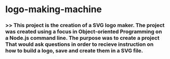 # logo-making-machine

### >> This project is the creation of a SVG logo maker. The project was created using a focus in Object-oriented Programming on a Node.js command line. The purpose was to create a project That would ask questions in order to recieve instruction on how to build a logo, save and create them in a SVG file.
